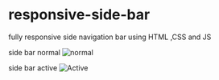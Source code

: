 # responsive-side-bar
fully responsive side navigation bar using HTML ,CSS and JS

side bar normal
![normal](https://github.com/chatrapathi-002/images/blob/main/img_normal.png)

side bar active
![Active](https://github.com/chatrapathi-002/images/blob/main/img_active.png)
